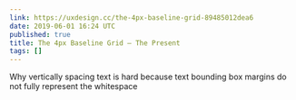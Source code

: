 ```yaml
---
link: https://uxdesign.cc/the-4px-baseline-grid-89485012dea6
date: 2019-06-01 16:24 UTC
published: true
title: The 4px Baseline Grid — The Present
tags: []
---
```


Why vertically spacing text is hard because text bounding box margins do not fully represent the whitespace
